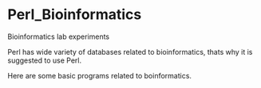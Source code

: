 # Perl_Bioinformatics
Bioinformatics lab experiments

Perl has wide variety of databases related to bioinformatics, thats why it is suggested to use Perl.

Here are some basic programs related to boinformatics.
